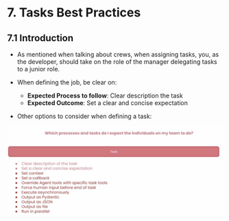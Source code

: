 # 7. Tasks Best Practices

## 7.1 Introduction

- As mentioned when talking about crews, when assigning tasks, you, as the developer, should take on the role of the manager delegating tasks to a junior role.
- When defining the job, be clear on:

    - **Expected Process to follow**: Clear description the task
    - **Expected Outcome**: Set a clear and concise expectation

- Other options to consider when defining a task:

![](./resources/task-options.png)
